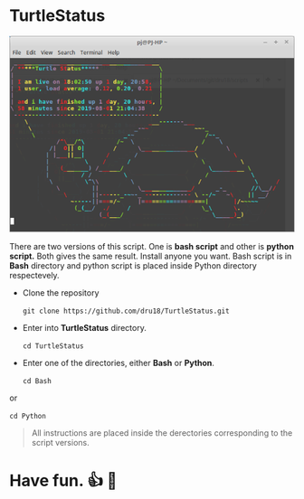 # TurtleStatus

![turtlestatus.png](https://github.com/dru18/TurtleStatus/blob/master/screenshots/turtlestatus.png)

There are two versions of this script. One is **bash script** and other is **python script.** Both gives the same result. Install anyone you want. Bash script is in **Bash** directory and python script is placed inside Python directory respectevely.

- Clone the repository

  `git clone https://github.com/dru18/TurtleStatus.git`

- Enter into **TurtleStatus** directory.

  `cd TurtleStatus`

- Enter one of the directories, either **Bash** or **Python**.

  `cd Bash`

 or

  `cd Python`

> All instructions are placed inside the derectories corresponding to the script versions.

# Have fun. :+1: :turtle:

